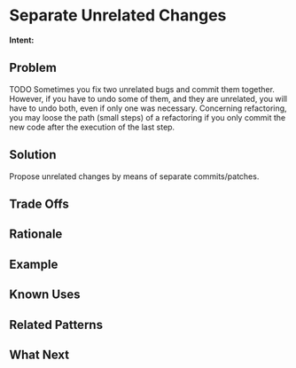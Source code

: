 # Separate Unrelated Changes

**Intent:** 

## Problem

TODO Sometimes you fix two unrelated bugs and commit them together. However, if you have to undo some of them, and they are unrelated, you will have to undo both, even if only one was necessary. Concerning refactoring, you may loose the path (small steps) of a refactoring if you only commit the new code after the execution of the last step.

## Solution

Propose unrelated changes by means of separate commits/patches.

## Trade Offs



## Rationale


## Example


## Known Uses



## Related Patterns



## What Next


